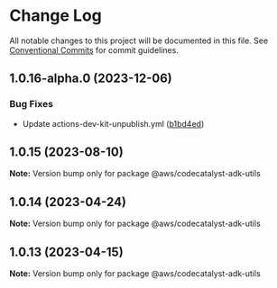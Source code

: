 # Change Log

All notable changes to this project will be documented in this file.
See [Conventional Commits](https://conventionalcommits.org) for commit guidelines.

## 1.0.16-alpha.0 (2023-12-06)


### Bug Fixes

* Update actions-dev-kit-unpublish.yml ([b1bd4ed](https://github.com/aws/actions-dev-kit/commit/b1bd4edcc21939acd2ea79ec3eb1b51af6ccb9fb))





## 1.0.15 (2023-08-10)

**Note:** Version bump only for package @aws/codecatalyst-adk-utils





## 1.0.14 (2023-04-24)

**Note:** Version bump only for package @aws/codecatalyst-adk-utils





## 1.0.13 (2023-04-15)

**Note:** Version bump only for package @aws/codecatalyst-adk-utils
